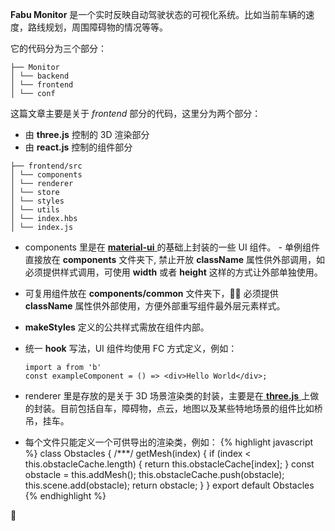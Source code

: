 **Fabu Monitor** 是一个实时反映自动驾驶状态的可视化系统。比如当前车辆的速度，路线规划，周围障碍物的情况等等。

它的代码分为三个部分：

```
├── Monitor
│ └── backend
│ └── frontend
│ └── conf
```

这篇文章主要是关于 _frontend_ 部分的代码，这里分为两个部分：

- 由 **three.js** 控制的 3D 渲染部分
- 由 **react.js** 控制的组件部分

```
├── frontend/src
│ └── components
│ └── renderer
│ └── store
│ └── styles
│ └── utils
│ └── index.hbs
│ └── index.js
```

- components 里是在 [ **material-ui** ](https://https://material-ui.com "Material-ui") 的基础上封装的一些 UI 组件。 - 单例组件直接放在 **components** 文件夹下, 禁止开放 **className** 属性供外部调用，如必须提供样式调用，可使用 **width** 或者 **height** 这样的方式让外部单独使用。
- 可复用组件放在 **components/common** 文件夹下， 必须提供 **className** 属性供外部使用，方便外部重写组件最外层元素样式。
- **makeStyles** 定义的公共样式需放在组件内部。
- 统一 **hook** 写法，UI 组件均使用 FC 方式定义，例如：

  ```
  import a from 'b'
  const exampleComponent = () => <div>Hello World</div>;
  ```

- renderer 里是存放的是关于 3D 场景渲染类的封装，主要是在[ **three.js** ](https://threejs.org "Three.js")上做的封装。目前包括自车，障碍物，点云，地图以及某些特地场景的组件比如桥吊，挂车。
- 每个文件只能定义一个可供导出的渲染类，例如：
  {% highlight javascript %}
  class Obstacles {
  /\*\*\*/
  getMesh(index) {
  if (index < this.obstacleCache.length) {
  return this.obstacleCache[index];
  }
  const obstacle = this.addMesh();
  this.obstacleCache.push(obstacle);
  this.scene.add(obstacle);
  return obstacle;
  }
  }
  export default Obstacles
  {% endhighlight %}



```

```
